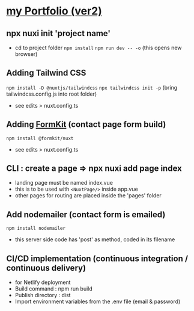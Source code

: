# [my Portfolio (ver2)](https://portfolio-fidly.netlify.app/)

## npx nuxi init 'project name'
- cd to project folder
```npm install```
```npm run dev -- -o``` (this opens new browser)

## Adding Tailwind CSS 
```npm install -D @nuxtjs/tailwindcss```
```npx tailwindcss init -p``` (bring tailwindcss.config.js into root folder)
- see edits > nuxt.config.ts


## Adding [FormKit](https://formkit.com/getting-started/installation) (contact page form build)
```npm install @formkit/nuxt```
- see edits > nuxt.config.ts


## CLI :  create a page => npx nuxi add page index
- landing page must be named index.vue
- this is to be used with ```<NuxtPage/>``` inside app.vue
- other pages for routing are placed inside the 'pages' folder


## Add nodemailer (contact form is emailed)
```npm install nodemailer```
- this server side code has 'post' as method, coded in its filename

## CI/CD implementation (continuous integration / continuous delivery)
- for Netlify deployment 
- Build command : npm run build
- Publish directory : dist
- Import environment variables from the .env file (email & password)